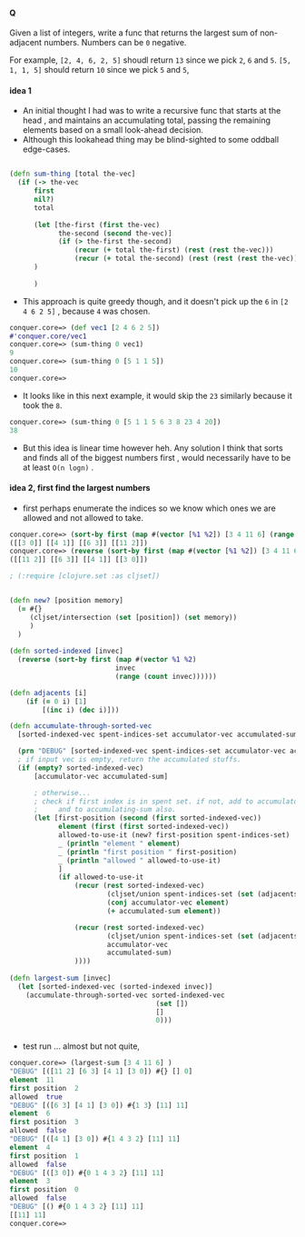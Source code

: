 #### Q
Given a list of integers, write a func that returns the largest sum of non-adjacent numbers. Numbers can be `0` negative.

For example, `[2, 4, 6, 2, 5]` shoudl return `13` since we pick `2`, `6` and `5`.  `[5, 1, 1, 5]` should return `10` since we pick `5` and `5`,

#### idea 1
* An initial thought I had was to write a recursive func that starts at the head , and maintains an accumulating total,
passing the remaining elements based on a small look-ahead decision.
* Although this lookahead thing may be blind-sighted to some oddball edge-cases. 
```clojure

(defn sum-thing [total the-vec]
  (if (-> the-vec
      first
      nil?)
      total
      
      (let [the-first (first the-vec)
            the-second (second the-vec)]
            (if (> the-first the-second)
                (recur (+ total the-first) (rest (rest the-vec)))
                (recur (+ total the-second) (rest (rest (rest the-vec))))))
      )
      
      )

```
* This approach is quite greedy though, and it doesn't pick up the `6` in `[2 4 6 2 5]` , because `4` was chosen.
```clojure
conquer.core=> (def vec1 [2 4 6 2 5])
#'conquer.core/vec1
conquer.core=> (sum-thing 0 vec1)
9
conquer.core=> (sum-thing 0 [5 1 1 5])
10
conquer.core=> 
```
* It looks like in this next example, it would skip the  `23`  similarly because it took the `8`. 
```clojure
conquer.core=> (sum-thing 0 [5 1 1 5 6 3 8 23 4 20])
38
```
* But this idea is linear time however heh.  Any solution I think that sorts and finds all of the biggest numbers first , 
would necessarily have to be at least `O(n logn)` . 

#### idea 2, first find the largest numbers
* first perhaps enumerate the indices so we know which ones we are allowed and not allowed to take.
```clojure
conquer.core=> (sort-by first (map #(vector [%1 %2]) [3 4 11 6] (range 4)))
([[3 0]] [[4 1]] [[6 3]] [[11 2]])
conquer.core=> (reverse (sort-by first (map #(vector [%1 %2]) [3 4 11 6] (range 4))))
([[11 2]] [[6 3]] [[4 1]] [[3 0]])
```

```clojure
; (:require [clojure.set :as cljset])


(defn new? [position memory]
  (= #{}
     (cljset/intersection (set [position]) (set memory))  
     )
  )
  
(defn sorted-indexed [invec]
  (reverse (sort-by first (map #(vector %1 %2)
                          invec
                          (range (count invec))))))

(defn adjacents [i]
    (if (= 0 i) [1]
        [(inc i) (dec i)]))

(defn accumulate-through-sorted-vec
  [sorted-indexed-vec spent-indices-set accumulator-vec accumulated-sum]

  (prn "DEBUG" [sorted-indexed-vec spent-indices-set accumulator-vec accumulated-sum])
  ; if input vec is empty, return the accumulated stuffs.
  (if (empty? sorted-indexed-vec)
      [accumulator-vec accumulated-sum]

      ; otherwise...
      ; check if first index is in spent set. if not, add to accumulator
      ;     and to accumulating-sum also.
      (let [first-position (second (first sorted-indexed-vec))
            element (first (first sorted-indexed-vec))
            allowed-to-use-it (new? first-position spent-indices-set)
            _ (println "element " element)
            _ (println "first position " first-position)
            _ (println "allowed " allowed-to-use-it)
            ]
            (if allowed-to-use-it
                (recur (rest sorted-indexed-vec)
                        (cljset/union spent-indices-set (set (adjacents first-position)) )
                        (conj accumulator-vec element)
                        (+ accumulated-sum element))

                (recur (rest sorted-indexed-vec)
                        (cljset/union spent-indices-set (set (adjacents first-position)) )
                        accumulator-vec
                        accumulated-sum)
                ))))
  
(defn largest-sum [invec]
  (let [sorted-indexed-vec (sorted-indexed invec)]
    (accumulate-through-sorted-vec sorted-indexed-vec
                                    (set [])
                                    []
                                    0)))
    
```

* test run ... almost but not quite, 
```clojure
conquer.core=> (largest-sum [3 4 11 6] )
"DEBUG" [([11 2] [6 3] [4 1] [3 0]) #{} [] 0]
element  11
first position  2
allowed  true
"DEBUG" [([6 3] [4 1] [3 0]) #{1 3} [11] 11]
element  6
first position  3
allowed  false
"DEBUG" [([4 1] [3 0]) #{1 4 3 2} [11] 11]
element  4
first position  1
allowed  false
"DEBUG" [([3 0]) #{0 1 4 3 2} [11] 11]
element  3
first position  0
allowed  false
"DEBUG" [() #{0 1 4 3 2} [11] 11]
[[11] 11]
conquer.core=> 

```
